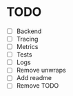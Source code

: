 # TODO

- [ ] Backend
- [ ] Tracing
- [ ] Metrics
- [ ] Tests
- [ ] Logs
- [ ] Remove unwraps
- [ ] Add readme
- [ ] Remove TODO
